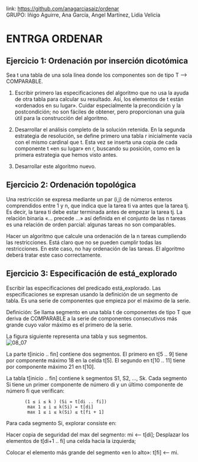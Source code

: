 link: https://github.com/anagarciasaiz/ordenar  
GRUPO: Iñigo Aguirre, Ana García, Angel Martínez, Lidia Velicia  
# ENTRGA ORDENAR

## Ejercicio 1: Ordenación por inserción dicotómica
Sea t una tabla de una sola línea donde los componentes son de tipo T --> COMPARABLE.  

1. Escribir primero las especificaciones del algoritmo que no usa la ayuda de otra tabla para calcular su resultado. Así, los elementos de t están «ordenados en su lugar». Cuidar especialmente la precondición y la postcondición; no son fáciles de obtener, pero proporcionan una guía útil para la construcción del algoritmo.
  
2. Desarrollar el análisis completo de la solución retenida. En la segunda estrategia de resolución, se define primero una tabla r inicialmente vacía con el mismo cardinal que t. Esta vez se inserta una copia de cada componente t «en su lugar» en r, buscando su posición, como en la primera estrategia que hemos visto antes.

3. Desarrollar este algoritmo nuevo.


## Ejercicio 2: Ordenación topológica
Una restricción se expresa mediante un par (i,j) de números enteros comprendidos entre 1 y n, que indica que la tarea ti va antes que la tarea tj. Es decir, la tarea ti debe estar terminada antes de empezar la tarea tj. La relación binaria «... precede ...» así definida en el conjunto de las n tareas es una relación de orden parcial: algunas tareas no son comparables.

Hacer un algoritmo que calcule una ordenación de la n tareas cumpliendo las restricciones. Está claro que no se pueden cumplir todas las restricciones. En este caso, no hay ordenación de las tareas. El algoritmo deberá tratar este caso correctamente.


## Ejercicio 3: Especificación de está_explorado
Escribir las especificaciones del predicado está_explorado. Las especificaciones se expresan usando la definición de un segmento de tabla. Es una serie de componentes que empieza por el máximo de la serie.

Definición: Se llama segmento en una tabla t de componentes de tipo T que deriva de COMPARABLE a la serie de componentes consecutivos más grande cuyo valor máximo es el primero de la serie.

La figura siguiente representa una tabla y sus segmentos.  
![08_07](https://user-images.githubusercontent.com/114655698/222982856-17e9c8a9-bd89-407d-946a-86d34f3da0af.png)


La parte t[inicio .. fin] contiene dos segmentos. El primero en t[5 .. 9] tiene por componente máximo 18 en la celda t[5]. El segundo en t[10 .. 11] tiene por componente máximo 21 en t[10].

La tabla t[inicio .. fin] contiene k segmentos S1, S2, …, Sk. Cada segmento Si tiene un primer componente de número di y un último componente de número fi que verifican:

           (1 ≤ i ≤ k ) (Si = t[di .. fi]) 
            max 1 ≤ i ≤ k(Si) = t[di] 
            max 1 ≤ i ≤ k(Si) ≤ t[fi + 1] 
Para cada segmento Si, explorar consiste en:

Hacer copia de seguridad del max del segmento: mi <-- t[di];
Desplazar los elementos de t[di+1 .. fi] una celda hacia la izquierda;

Colocar el elemento más grande del segmento «en lo alto»: t[fi] <-- mi.
